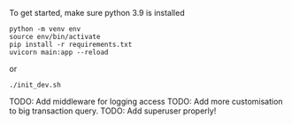 To get started, make sure python 3.9 is installed

```
python -m venv env
source env/bin/activate
pip install -r requirements.txt
uvicorn main:app --reload
```

or

```
./init_dev.sh
```

TODO: Add middleware for logging access
TODO: Add more customisation to big transaction query.
TODO: Add superuser properly!
